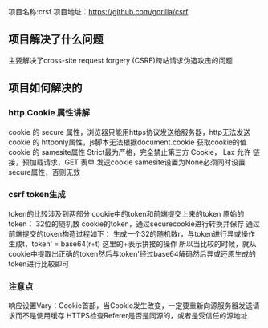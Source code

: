 项目名称:crsf
项目地址：https://github.com/gorilla/csrf
## 项目解决了什么问题
主要解决了cross-site request forgery (CSRF)跨站请求伪造攻击的问题
## 项目如何解决的
### http.Cookie 属性讲解
cookie 的 secure 属性，浏览器只能用https协议发送给服务器，http无法发送
cookie 的 httponly属性，js脚本无法根据document.cookie 获取cookie的值
cookie 的 samesite属性  Strict最为严格，完全禁止第三方 Cookie， Lax 允许 链接，预加载请求，GET 表单 发送cookie
samesite设置为None必须同时设置secure属性，否则无效
### csrf token生成
token的比较涉及到两部分 cookie中的token和前端提交上来的token
原始的token： 32位的随机数
cookie的token，通过securecookie进行转换并保存
通过前端提交的token构造过程如下：
生成一个32的随机数r，与token进行异或操作生成t，token' = base64(r+t) 这里的+表示拼接的操作
所以当比较的时候，就从cookie中提取出正确的token然后与token'经过base64解码然后异或还原生成的token进行比较即可
### 注意点
响应设置Vary：Cookie首部，当Cookie发生改变，一定要重新向源服务器发送请求而不是使用缓存
HTTPS检查Referer是否是同源的，或者是受信任的源地址

